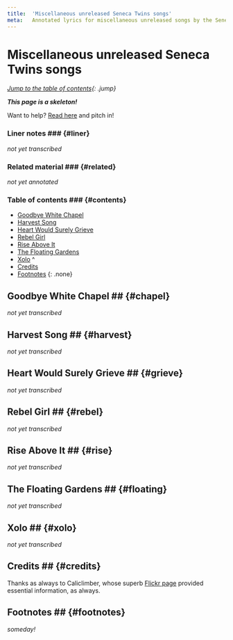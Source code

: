 ```yaml
---
title:  'Miscellaneous unreleased Seneca Twins songs'
meta:   Annotated lyrics for miscellaneous unreleased songs by the Seneca Twins.
---
```


# Miscellaneous unreleased Seneca Twins songs #

<!--
TODO:
  * Review of forums?
  * Review of Songmeanings?
  * Googling/trying to explain the song title?
  * Checking the lyrics?
  * Checking interviews?
  * Checking for related material?
-->

*[Jump to the table of contents](#contents){: .jump}*

__*This page is a skeleton!*__

Want to help? [Read here](about.html#contributing) and pitch in!

### Liner notes ### {#liner}

*not yet transcribed*

### Related material ### {#related}

*not yet annotated*

### Table of contents ### {#contents}

* [Goodbye White Chapel](#chapel)
* [Harvest Song](#harvest)
* [Heart Would Surely Grieve](#grieve)
* [Rebel Girl](#rebel)
* [Rise Above It](#rise)
* [The Floating Gardens](#floating)
* [Xolo](#xolo)
^
* [Credits](#credits)
* [Footnotes](#footnotes)
{: .none}

## Goodbye White Chapel ## {#chapel}

*not yet transcribed*

## Harvest Song ## {#harvest}

*not yet transcribed*

## Heart Would Surely Grieve ## {#grieve}

*not yet transcribed*

## Rebel Girl ## {#rebel}

*not yet transcribed*

## Rise Above It ## {#rise}

*not yet transcribed*

## The Floating Gardens ## {#floating}

*not yet transcribed*

## Xolo ## {#xolo}

*not yet transcribed*

## Credits ## {#credits}

Thanks as always to Caliclimber, whose superb [Flickr
page](https://www.flickr.com/photos/caliclimber/sets/72157616742976245)
provided essential information, as always.

## Footnotes ## {#footnotes}

*someday!*
